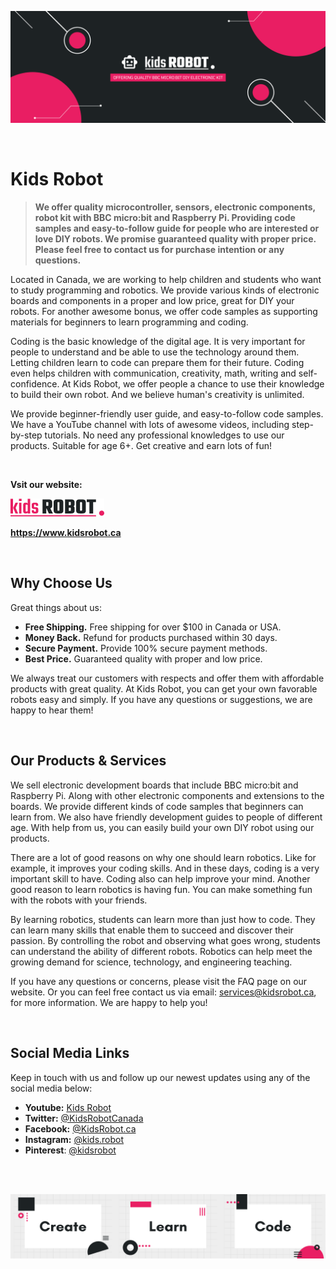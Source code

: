 ![Banner of Kids Robot](https://github.com/KidsRobot/KidsRobot/blob/main/Kids%20Robot%20Banner.png)

<br>

# Kids Robot


> **We offer quality microcontroller, sensors, electronic components, robot kit with BBC micro:bit and Raspberry Pi. Providing code samples and easy-to-follow guide for people who are interested or love DIY robots. We promise guaranteed quality with proper price. Please feel free to contact us for purchase intention or any questions.**

Located in Canada, we are working to help children and students who want to study programming and robotics. We provide various kinds of electronic boards and components in a proper and low price, great for DIY your robots. For another awesome bonus, we offer code samples as supporting materials for beginners to learn programming and coding.

Coding is the basic knowledge of the digital age. It is very important for people to understand and be able to use the technology around them. Letting children learn to code can prepare them for their future. Coding even helps children with communication, creativity, math, writing and self-confidence. At Kids Robot, we offer people a chance to use their knowledge to build their own robot. And we believe human's creativity is unlimited.

We provide beginner-friendly user guide, and easy-to-follow code samples. We have a YouTube channel with lots of awesome videos, including step-by-step tutorials. No need any professional knowledges to use our products. Suitable for age 6+. Get creative and earn lots of fun!

<br>

**Vsit our website:**

[![Logo of Kids Robot](https://github.com/KidsRobot/KidsRobot/blob/main/Logo.png)](https://kidsrobot.ca)

**https://www.kidsrobot.ca**

<br>

## Why Choose Us

Great things about us:

- **Free Shipping.** Free shipping for over $100 in Canada or USA.
- **Money Back.** Refund for products purchased within 30 days.
- **Secure Payment.** Provide 100% secure payment methods.
- **Best Price.** Guaranteed quality with proper and low price.

We always treat our customers with respects and offer them with affordable products with great quality. At Kids Robot, you can get your own favorable robots easy and simply. If you have any questions or suggestions, we are happy to hear them!

<br>

## Our Products & Services

We sell electronic development boards that include BBC micro:bit and Raspberry Pi. Along with other electronic components and extensions to the boards. We provide different kinds of code samples that beginners can learn from. We also have friendly development guides to people of different age. With help from us, you can easily build your own DIY robot using our products.

There are a lot of good reasons on why one should learn robotics. Like for example, it improves your coding skills. And in these days, coding is a very important skill to have. Coding also can help improve your mind. Another good reason to learn robotics is having fun. You can make something fun with the robots with your friends.

By learning robotics, students can learn more than just how to code. They can learn many skills that enable them to succeed and discover their passion. By controlling the robot and observing what goes wrong, students can understand the ability of different robots. Robotics can help meet the growing demand for science, technology, and engineering teaching.

If you have any questions or concerns, please visit the FAQ page on our website. Or you can feel free contact us via email: services@kidsrobot.ca, for more information. We are happy to help you!

<br>

## Social Media Links

Keep in touch with us and follow up our newest updates using any of the social media below:

- **Youtube:** [Kids Robot](https://www.youtube.com/channel/UCRnYa9GVftGmj33vbN6rEfw)
- **Twitter:** [@KidsRobotCanada](https://www.twitter.com/KidsRobotCanada)
- **Facebook:** [@KidsRobot.ca](https://www.facebook.com/KidsRobot.ca)
- **Instagram:** [@kids.robot](https://www.instagram.com/kids.robot)
- **Pinterest**: [@kidsrobot](https://www.pinterest.ca/kidsrobot)

<br>
<br>

![Footer banner, includes text "Create", "Leanr", "Code"](https://github.com/KidsRobot/KidsRobot/blob/main/Footer%20Banner.png)
